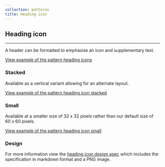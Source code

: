```yaml
---
collection: patterns
title: Heading icon
---
```


## Heading icon

<hr>

A header can be formatted to emphasise an icon and supplementary text.

<a href="https://vanilla-framework.github.io/vanilla-framework/examples/patterns/heading-icon/"
  class="js-example">
View example of the pattern heading icons
</a>

### Stacked

Available as a vertical variant allowing for an alternate layout.

<a href="https://vanilla-framework.github.io/vanilla-framework/examples/patterns/heading-icon-stacked/"
  class="js-example">
View example of the pattern heading icon stacked
</a>

### Small

Available at a smaller size of 32 x 32 pixels rather than our default size of 60 x 60 pixels.

<a href="https://vanilla-framework.github.io/vanilla-framework/examples/patterns/heading-icon-small/"
  class="js-example">
View example of the pattern heading icon small
</a>

### Design

For more information view the [heading icon design spec](https://github.com/ubuntudesign/vanilla-design/tree/master/Heading%20icon) which includes the specification in markdown format and a PNG image.
